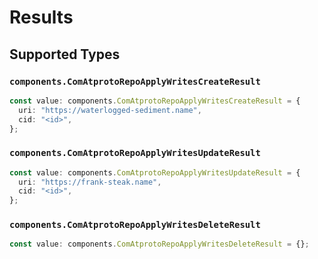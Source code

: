 # Results


## Supported Types

### `components.ComAtprotoRepoApplyWritesCreateResult`

```typescript
const value: components.ComAtprotoRepoApplyWritesCreateResult = {
  uri: "https://waterlogged-sediment.name",
  cid: "<id>",
};
```

### `components.ComAtprotoRepoApplyWritesUpdateResult`

```typescript
const value: components.ComAtprotoRepoApplyWritesUpdateResult = {
  uri: "https://frank-steak.name",
  cid: "<id>",
};
```

### `components.ComAtprotoRepoApplyWritesDeleteResult`

```typescript
const value: components.ComAtprotoRepoApplyWritesDeleteResult = {};
```

